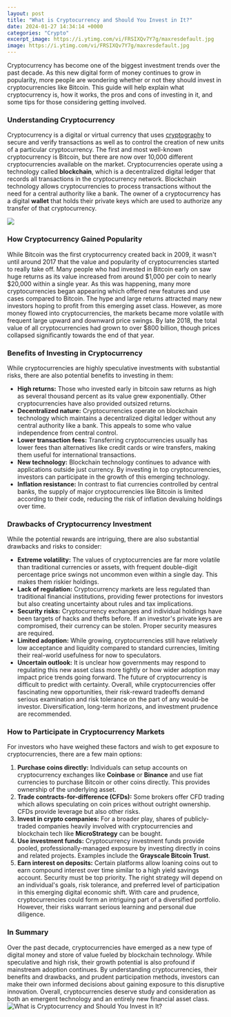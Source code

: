 ```yaml
---
layout: post
title: "What is Cryptocurrency and Should You Invest in It?"
date: 2024-01-27 14:34:14 +0000
categories: "Crypto"
excerpt_image: https://i.ytimg.com/vi/FRSIXQv7Y7g/maxresdefault.jpg
image: https://i.ytimg.com/vi/FRSIXQv7Y7g/maxresdefault.jpg
---
```


Cryptocurrency has become one of the biggest investment trends over the past decade. As this new digital form of money continues to grow in popularity, more people are wondering whether or not they should invest in cryptocurrencies like Bitcoin. This guide will help explain what cryptocurrency is, how it works, the pros and cons of investing in it, and some tips for those considering getting involved.
### Understanding Cryptocurrency
Cryptocurrency is a digital or virtual currency that uses [cryptography](https://yt.io.vn/collection/agan) to secure and verify transactions as well as to control the creation of new units of a particular cryptocurrency. The first and most well-known cryptocurrency is Bitcoin, but there are now over 10,000 different cryptocurrencies available on the market. Cryptocurrencies operate using a technology called **blockchain**, which is a decentralized digital ledger that records all transactions in the cryptocurrency network. Blockchain technology allows cryptocurrencies to process transactions without the need for a central authority like a bank. The owner of a cryptocurrency has a digital **wallet** that holds their private keys which are used to authorize any transfer of that cryptocurrency. 

![](https://www.fortunebuilders.com/wp-content/uploads/2020/09/Depositphotos_154535018_s-2019.jpg)
### How Cryptocurrency Gained Popularity
While Bitcoin was the first cryptocurrency created back in 2009, it wasn't until around 2017 that the value and popularity of cryptocurrencies started to really take off. Many people who had invested in Bitcoin early on saw huge returns as its value increased from around $1,000 per coin to nearly $20,000 within a single year. As this was happening, many more cryptocurrencies began appearing which offered new features and use cases compared to Bitcoin. The hype and large returns attracted many new investors hoping to profit from this emerging asset class. However, as more money flowed into cryptocurrencies, the markets became more volatile with frequent large upward and downward price swings. By late 2018, the total value of all cryptocurrencies had grown to over $800 billion, though prices collapsed significantly towards the end of that year.
### Benefits of Investing in Cryptocurrency
While cryptocurrencies are highly speculative investments with substantial risks, there are also potential benefits to investing in them:
- **High returns:** Those who invested early in bitcoin saw returns as high as several thousand percent as its value grew exponentially. Other cryptocurrencies have also provided outsized returns.
- **Decentralized nature:** Cryptocurrencies operate on blockchain technology which maintains a decentralized digital ledger without any central authority like a bank. This appeals to some who value independence from central control. 
- **Lower transaction fees:** Transferring cryptocurrencies usually has lower fees than alternatives like credit cards or wire transfers, making them useful for international transactions.
- **New technology:** Blockchain technology continues to advance with applications outside just currency. By investing in top cryptocurrencies, investors can participate in the growth of this emerging technology.
- **Inflation resistance:** In contrast to fiat currencies controlled by central banks, the supply of major cryptocurrencies like Bitcoin is limited according to their code, reducing the risk of inflation devaluing holdings over time.
### Drawbacks of Cryptocurrency Investment   
While the potential rewards are intriguing, there are also substantial drawbacks and risks to consider:
- **Extreme volatility:** The values of cryptocurrencies are far more volatile than traditional currencies or assets, with frequent double-digit percentage price swings not uncommon even within a single day. This makes them riskier holdings.
- **Lack of regulation:** Cryptocurrency markets are less regulated than traditional financial institutions, providing fewer protections for investors but also creating uncertainty about rules and tax implications.
- **Security risks:** Cryptocurrency exchanges and individual holdings have been targets of hacks and thefts before. If an investor's private keys are compromised, their currency can be stolen. Proper security measures are required.  
- **Limited adoption:** While growing, cryptocurrencies still have relatively low acceptance and liquidity compared to standard currencies, limiting their real-world usefulness for now to speculators.
- **Uncertain outlook:** It is unclear how governments may respond to regulating this new asset class more tightly or how wider adoption may impact price trends going forward. The future of cryptocurrency is difficult to predict with certainty.
Overall, while cryptocurrencies offer fascinating new opportunities, their risk-reward tradeoffs demand serious examination and risk tolerance on the part of any would-be investor. Diversification, long-term horizons, and investment prudence are recommended.
### How to Participate in Cryptocurrency Markets
For investors who have weighed these factors and wish to get exposure to cryptocurrencies, there are a few main options:
1. **Purchase coins directly:** Individuals can setup accounts on cryptocurrency exchanges like **Coinbase** or **Binance** and use fiat currencies to purchase Bitcoin or other coins directly. This provides ownership of the underlying asset.
2. **Trade contracts-for-difference (CFDs):** Some brokers offer CFD trading which allows speculating on coin prices without outright ownership. CFDs provide leverage but also other risks. 
3. **Invest in crypto companies:** For a broader play, shares of publicly-traded companies heavily involved with cryptocurrencies and blockchain tech like **MicroStrategy** can be bought.
4. **Use investment funds:** Cryptocurrency investment funds provide pooled, professionally-managed exposure by investing directly in coins and related projects. Examples include the **Grayscale Bitcoin Trust**.
5. **Earn interest on deposits:** Certain platforms allow loaning coins out to earn compound interest over time similar to a high yield savings account. Security must be top priority.
The right strategy will depend on an individual's goals, risk tolerance, and preferred level of participation in this emerging digital economic shift. With care and prudence, cryptocurrencies could form an intriguing part of a diversified portfolio. However, their risks warrant serious learning and personal due diligence.
### In Summary
Over the past decade, cryptocurrencies have emerged as a new type of digital money and store of value fueled by blockchain technology. While speculative and high risk, their growth potential is also profound if mainstream adoption continues. By understanding cryptocurrencies, their benefits and drawbacks, and prudent participation methods, investors can make their own informed decisions about gaining exposure to this disruptive innovation. Overall, cryptocurrencies deserve study and consideration as both an emergent technology and an entirely new financial asset class.
![What is Cryptocurrency and Should You Invest in It?](https://i.ytimg.com/vi/FRSIXQv7Y7g/maxresdefault.jpg)